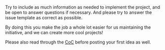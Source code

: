 Try to include as much information as needed to implement the project, and be open to answer questions if necessary. And please try to answer the issue template as correct as possible.

By doing this you make the job a whole lot easier for us maintaining the initiative, and we can create more cool projects!

Please also read through the [CoC](https://github.com/open-source-ideas/open-source-ideas/blob/master/CODE_OF_CONDUCT.md) before posting your first idea as well.
